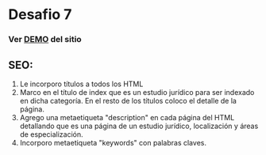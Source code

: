 # Desafio 7

### Ver [DEMO](https://zhalkan.github.io/Desafio_7/) del sitio

## SEO:
1. Le incorporo títulos a todos los HTML
2. Marco en el título de index que es un estudio jurídico para ser indexado en dicha categoría. En el resto de los títulos coloco el detalle de la página. 
3. Agrego una metaetiqueta "description" en cada página del HTML detallando que es una página de un estudio jurídico, localización y áreas de especialización. 
4. Incorporo metaetiqueta "keywords" con palabras claves.